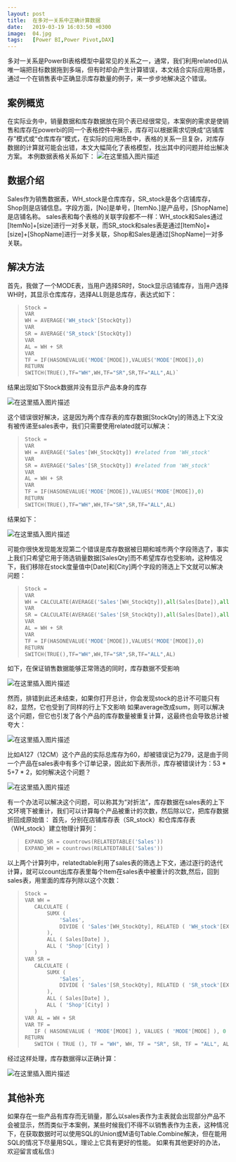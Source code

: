 ```yaml
---
layout: post
title:  在多对一关系中正确计算数据
date:   2019-03-19 16:03:50 +0300
image:  04.jpg
tags:   [Power BI,Power Pivot,DAX]
---
```



多对一关系是PowerBI表格模型中最常见的关系之一，通常，我们利用related()从唯一端把目标数据拖到多端，但有时却会产生计算错误，本文结合实际应用场景，通过一个在销售表中正确显示库存数量的例子，来一步步地解决这个错误。

## 案例概览
在实际业务中，销量数据和库存数据放在同个表已经很常见，本案例的需求是使销售和库存在powerbi的同一个表格控件中展示，库存可以根据需求切换成“店铺库存”模式或“仓库库存”模式，在实际的应用场景中，表格的关系一旦复杂，对库存数据的计算就可能会出错，本文大幅简化了表格模型，找出其中的问题并给出解决方案。
本例数据表格关系如下：
![在这里插入图片描述](https://img-blog.csdnimg.cn/2019031911075910.png?x-oss-process=image/watermark,type_ZmFuZ3poZW5naGVpdGk,shadow_10,text_aHR0cHM6Ly9ibG9nLmNzZG4ubmV0L3FxXzQ0Nzk0NzE0,size_16,color_FFFFFF,t_70)

## 数据介绍  
Sales作为销售数据表，WH_stock是仓库库存，SR_stock是各个店铺库存，Shop则是店铺信息。字段方面，[No]是单号，[ItemNo.]是产品号，[ShopName]是店铺名称。
sales表和每个表格的关联字段都不一样：WH_stock和Sales通过[ItemNo]+[size]进行一对多关联，而SR_stock和sales表是通过[ItemNo]+[size]+[ShopName]进行一对多关联，Shop和Sales是通过[ShopName]一对多关联。

## 解决方法
首先，我做了一个MODE表，当用户选择SR时，Stock显示店铺库存，当用户选择WH时，其显示仓库库存，选择ALL则是总库存，表达式如下：

>```Python
>Stock = 
>VAR
>WH = AVERAGE('WH_stock'[StockQty])
>VAR
>SR = AVERAGE('SR_stock'[StockQty])
>VAR
>AL = WH + SR
>VAR
>TF = IF(HASONEVALUE('MODE'[MODE]),VALUES('MODE'[MODE]),0)
>RETURN
>SWITCH(TRUE(),TF="WH",WH,TF="SR",SR,TF="ALL",AL)`
>```

结果出现如下Stock数据并没有显示产品本身的库存

![在这里插入图片描述](https://img-blog.csdnimg.cn/20191127154042533.png?x-oss-process=image/watermark,type_ZmFuZ3poZW5naGVpdGk,shadow_10,text_aHR0cHM6Ly9ibG9nLmNzZG4ubmV0L3FxXzQ0Nzk0NzE0,size_16,color_FFFFFF,t_70)

这个错误很好解决，这是因为两个库存表的库存数据[StockQty]的筛选上下文没有被传递至sales表中，我们只需要使用related就可以解决：

>```Python
>Stock = 
>VAR
>WH = AVERAGE('Sales'[WH_StockQty]) #related from 'WH_stock'  
>VAR
>SR = AVERAGE('Sales'[SR_StockQty]) #related from 'WH_stock'  
>VAR
>AL = WH + SR
>VAR
>TF = IF(HASONEVALUE('MODE'[MODE]),VALUES('MODE'[MODE]),0)
>RETURN
>SWITCH(TRUE(),TF="WH",WH,TF="SR",SR,TF="ALL",AL)
>```

结果如下：  

![在这里插入图片描述](https://img-blog.csdnimg.cn/20191127154217347.png?x-oss-process=image/watermark,type_ZmFuZ3poZW5naGVpdGk,shadow_10,text_aHR0cHM6Ly9ibG9nLmNzZG4ubmV0L3FxXzQ0Nzk0NzE0,size_16,color_FFFFFF,t_70)

可能你很快发现能发现第二个错误是库存数据被日期和城市两个字段筛选了，事实上我们只希望它用于筛选销量数据[SalesQty]而不希望库存也受影响，这种情况下，我们移除在stock度量值中[Date]和[City]两个字段的筛选上下文就可以解决问题：

>```Python
>Stock = 
>VAR
>WH = CALCULATE(AVERAGE('Sales'[WH_StockQty]),all(Sales[Date]),all(Shop[City]))
>VAR
>SR = CALCULATE(AVERAGE('Sales'[SR_StockQty]),all(Sales[Date]),all(Shop[City]))
>VAR
>AL = WH + SR
>VAR
>TF = IF(HASONEVALUE('MODE'[MODE]),VALUES('MODE'[MODE]),0)
>RETURN
>SWITCH(TRUE(),TF="WH",WH,TF="SR",SR,TF="ALL",AL)
>```

如下，在保证销售数据能够正常筛选的同时，库存数据不受影响

![在这里插入图片描述](https://img-blog.csdnimg.cn/20191127154953452.png?x-oss-process=image/watermark,type_ZmFuZ3poZW5naGVpdGk,shadow_10,text_aHR0cHM6Ly9ibG9nLmNzZG4ubmV0L3FxXzQ0Nzk0NzE0,size_16,color_FFFFFF,t_70)

然而，排错到此还未结束，如果你打开总计，你会发现stock的总计不可能只有82，显然，它也受到了同样的行上下文影响
如果average改成sum，则可以解决这个问题，但它也引发了各个产品的库存数量被重复计算，这最终也会导致总计被夸大：

![在这里插入图片描述](https://img-blog.csdnimg.cn/20191127155124933.png?x-oss-process=image/watermark,type_ZmFuZ3poZW5naGVpdGk,shadow_10,text_aHR0cHM6Ly9ibG9nLmNzZG4ubmV0L3FxXzQ0Nzk0NzE0,size_16,color_FFFFFF,t_70)

比如A127（12CM）这个产品的实际总库存为60，却被错误记为279，这是由于同一个产品在sales表中有多个订单记录，因此如下表所示，库存被错误计为：53 * 5+7 * 2，如何解决这个问题？

![在这里插入图片描述](https://img-blog.csdnimg.cn/20190319131224944.png)

有一个办法可以解决这个问题，可以称其为“对折法”，库存数据在sales表的上下文环境下被重计，我们可以计算每个产品被重计的次数，然后除以它，把库存数据折回成原始值：
首先，分别在店铺库存表（SR_stock）和仓库库存表（WH_stock）建立物理计算列：

>```Python
>EXPAND_SR = countrows(RELATEDTABLE('Sales'))
>EXPAND_WH = countrows(RELATEDTABLE('Sales'))
>```

以上两个计算列中，relatedtable利用了sales表的筛选上下文，通过逐行的迭代计算，就可以count出库存表里每个Item在sales表中被重计的次数,然后，回到sales表，用里面的库存列除以这个次数：

>```Python
>Stock =
>VAR WH =
>    CALCULATE (
>        SUMX (
>            'Sales',
>            DIVIDE ( 'Sales'[WH_StockQty], RELATED ( 'WH_stock'[EXPAND_WH] ) )
>        ),
>        ALL ( Sales[Date] ),
>        ALL ( 'Shop'[City] )
>    )
>VAR SR =
>    CALCULATE (
>        SUMX (
>            'Sales',
>            DIVIDE ( 'Sales'[SR_StockQty], RELATED ( 'SR_stock'[EXPAND_SR] ) )
>        ),
>        ALL ( Sales[Date] ),
>        ALL ( 'Shop'[City] )
>    )
>VAR AL = WH + SR
>VAR TF =
>    IF ( HASONEVALUE ( 'MODE'[MODE] ), VALUES ( 'MODE'[MODE] ), 0 )
>RETURN
>    SWITCH ( TRUE (), TF = "WH", WH, TF = "SR", SR, TF = "ALL", AL )
>```

经过这样处理，库存数据得以正确计算：

![在这里插入图片描述](https://img-blog.csdnimg.cn/20191127161720200.png?x-oss-process=image/watermark,type_ZmFuZ3poZW5naGVpdGk,shadow_10,text_aHR0cHM6Ly9ibG9nLmNzZG4ubmV0L3FxXzQ0Nzk0NzE0,size_16,color_FFFFFF,t_70)

## 其他补充
如果存在一些产品有库存而无销量，那么以sales表作为主表就会出现部分产品不会被显示，然而类似于本案例，某些时候我们不得不以销售表作为主表，这种情况下，在获取数据时可以使用SQL的Union或M语句Table.Combine解决，但在能用SQL的情况下尽量用SQL，理论上它具有更好的性能。
如果有其他更好的办法，欢迎留言或私信:)







